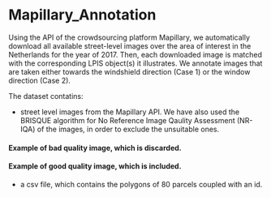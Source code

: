 # Mapillary_Annotation

Using the API of the crowdsourcing platform Mapillary, we automatically download all available street-level images over the area of interest in the Netherlands for the year of 2017. Then, each downloaded image is matched with the corresponding LPIS object(s) it illustrates. We annotate images that are taken either towards the windshield direction (Case 1) or the window direction (Case 2).

The dataset contatins:
- street level images from the Mapillary API. We have also used the BRISQUE algorithm for No Reference Image Qaulity Assessment (NR-IQA) of the images, in order to exclude the unsuitable ones.

#### Example of bad quality image, which is discarded.

#### Example of good quality image, which is included.


- a csv file, which contains the polygons of 80 parcels coupled with an id. 
<!--  We move the initial geo-location coordinates (lat1, lon1) to new coordinates (lat2, lon2) that are d = 10m away in the direction of angle θ.  <br />
For Case 1, we set θ = compass angle + 45<sup>o</sup> for the right half of the image and θ = compass angle−45<sup>o</sup>  for left half. For Case 2 we set θ = compass angle. Consequntly, we use a No Reference Image Quality Assessment (NR-IQA) algorithm, namely BRISQUE, to remove bad quality images. 
 -->

